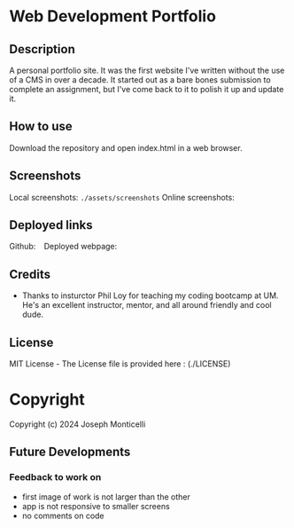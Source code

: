# Web Development Portfolio

## Description

A personal portfolio site. It was the first website I've written without the use of a CMS in over a decade. It started out as a bare bones submission to complete an assignment, but I've come back to it to polish it up and update it.

## How to use

Download the repository and open index.html in a web browser.

## Screenshots

Local screenshots: `./assets/screenshots`
Online screenshots: ` `

## Deployed links

Github: ` `
Deployed webpage: ` `

## Credits

- Thanks to insturctor Phil Loy for teaching my coding bootcamp at UM. He's an excellent instructor, mentor, and all around friendly and cool dude.


## License

MIT License - The License file is provided here : (./LICENSE)

# Copyright 

Copyright (c) 2024 Joseph Monticelli

## Future Developments

### Feedback to work on

- first image of work is not larger than the other 
- app is not responsive to smaller screens 
- no comments on code 
